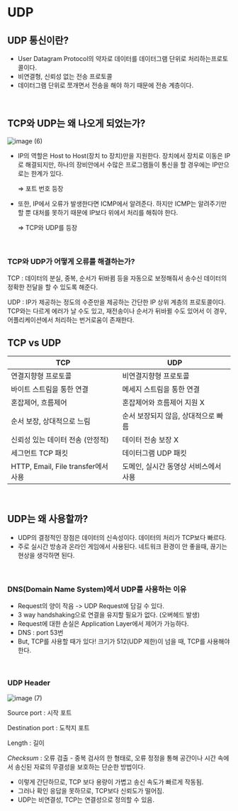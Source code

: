 # UDP

## UDP 통신이란?

- User Datagram Protocol의 약자로 데이터를 데이터그램 단위로 처리하는프로토콜이다.
- 비연결형, 신뢰성 없는 전송 프로토콜
- 데이터그램 단위로 쪼개면서 전송을 해야 하기 때문에 전송 계층이다.


<br>

## TCP와 UDP는 왜 나오게 되었는가?

![image (6)](https://github.com/user-attachments/assets/32f049cd-1083-41cf-b8c3-2bfb3a3c21f7)


- IP의 역할은 Host to Host(장치 to 장치)만을 지원한다. 장치에서 장치로 이동은 IP로 해결되지만, 하나의 장비안에서 수많은 프로그램들이 통신을 할 경우에는 IP만으로는 한계가 있다.
    
    ⇒ 포트 번호 등장
    
- 또한, IP에서 오류가 발생한다면 ICMP에서 알려준다. 하지만 ICMP는 알려주기만 할 뿐 대처를 못하기 때문에 IP보다 위에서 처리를 해줘야 한다.
    
    ⇒ TCP와 UDP를 등장


<br>

### TCP와 UDP가 어떻게 오류를 해결하는가?

TCP : 데이터의 분실, 중복, 순서가 뒤바뀜 등을 자동으로 보정해줘서 송수신 데이터의 정확한 전달을 할 수 있도록 해준다.

UDP : IP가 제공하는 정도의 수준만을 제공하는 간단한 IP 상위 계층의 프로토콜이다. TCP와는 다르게 에러가 날 수도 있고, 재전송이나 순서가 뒤바뀔 수도 있어서 이 경우, 어플리케이션에서 처리하는 번거로움이 존재한다.

## TCP vs UDP

| TCP | UDP |
| --- | --- |
| 연결지향형 프로토콜 | 비연결지향형 프로토콜 |
| 바이트 스트림을 통한 연결 | 메세지 스트림을 통한 연결 |
| 혼잡제어, 흐름제어 | 혼잡제어와 흐름제어 지원 X |
| 순서 보장, 상대적으로 느림 | 순서 보장되지 않음, 상대적으로 빠름 |
| 신뢰성 있는 데이터 전송 (안정적) | 데이터 전송 보장 X |
| 세그먼트 TCP 패킷 | 데이터그램 UDP 패킷 |
| HTTP, Email, File transfer에서 사용 | 도메인, 실시간 동영상 서비스에서 사용 |

<br>

## UDP는 왜 사용할까?

- UDP의 결정적인 장점은 데이터의 신속성이다. 데이터의 처리가 TCP보다 빠르다.
- 주로 실시간 방송과 온라인 게임에서 사용된다. 네트워크 환경이 안 좋을때, 끊기는 현상을 생각하면 된다.

<br>

### DNS(Domain Name System)에서 UDP를 사용하는 이유

- Request의 양이 작음 -> UDP Request에 담길 수 있다.
- 3 way handshaking으로 연결을 유지할 필요가 없다. (오버헤드 발생)
- Request에 대한 손실은 Application Layer에서 제어가 가능하다.
- DNS : port 53번
- But, TCP를 사용할 때가 있다! 크기가 512(UDP 제한)이 넘을 때, TCP를 사용해야한다.


<br>

### UDP Header

![image (7)](https://github.com/user-attachments/assets/8995aeec-1a54-4ee0-ae95-be9eaf51ae33)


Source port : 시작 포트 

Destination port : 도착지 포트 

Length : 길이 

*Checksum* : 오류 검출 - 중복 검사의 한 형태로, 오류 정정을 통해 공간이나 시간 속에서 송신된 자료의 무결성을 보호하는 단순한 방법이다.

- 이렇게 간단하므로, TCP 보다 용량이 가볍고 송신 속도가 빠르게 작동됨.
- 그러나 확인 응답을 못하므로, TCP보다 신뢰도가 떨어짐.
- UDP는 비연결성, TCP는 연결성으로 정의할 수 있음.
